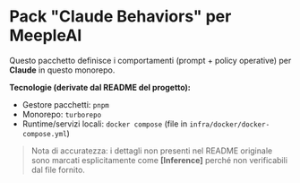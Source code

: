 # Pack "Claude Behaviors" per MeepleAI

Questo pacchetto definisce i comportamenti (prompt + policy operative) per **Claude** in questo monorepo.

**Tecnologie (derivate dal README del progetto):**
- Gestore pacchetti: `pnpm`
- Monorepo: `turborepo`
- Runtime/servizi locali: `docker compose` (file in `infra/docker/docker-compose.yml`)

> Nota di accuratezza: i dettagli non presenti nel README originale sono marcati esplicitamente come **[Inference]** perché non verificabili dal file fornito.
